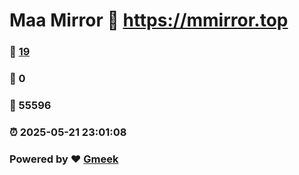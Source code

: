 # Maa Mirror :link: https://mmirror.top 
### :page_facing_up: [19](https://mmirror.top/tag.html) 
### :speech_balloon: 0 
### :hibiscus: 55596 
### :alarm_clock: 2025-05-21 23:01:08 
### Powered by :heart: [Gmeek](https://github.com/Meekdai/Gmeek)
